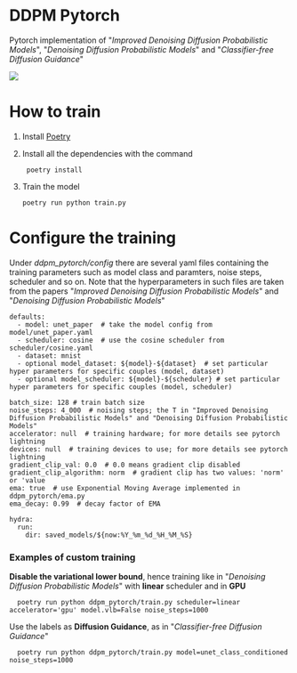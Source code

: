 # DDPM Pytorch

Pytorch implementation of "_Improved Denoising Diffusion Probabilistic Models_", 
"_Denoising Diffusion Probabilistic Models_" and "_Classifier-free Diffusion Guidance_"

![](https://hojonathanho.github.io/diffusion/assets/img/pgm_diagram_xarrow.png)


# How to train

1. Install [Poetry](https://python-poetry.org/) 

2. Install all the dependencies with the command

        poetry install
  
3. Train the model

       poetry run python train.py 


# Configure the training

Under _ddpm_pytorch/config_ there are several yaml files containing the training parameters such as model class and paramters, noise steps, scheduler and so on. Note that the hyperparameters in such files are taken from the papers "_Improved Denoising Diffusion Probabilistic Models_" and "_Denoising Diffusion Probabilistic Models_"

    defaults:
      - model: unet_paper  # take the model config from model/unet_paper.yaml
      - scheduler: cosine  # use the cosine scheduler from scheduler/cosine.yaml
      - dataset: mnist
      - optional model_dataset: ${model}-${dataset}  # set particular hyper parameters for specific couples (model, dataset)
      - optional model_scheduler: ${model}-${scheduler} # set particular hyper parameters for specific couples (model, scheduler)

    batch_size: 128 # train batch size
    noise_steps: 4_000  # noising steps; the T in "Improved Denoising Diffusion Probabilistic Models" and "Denoising Diffusion Probabilistic Models"
    accelerator: null  # training hardware; for more details see pytorch lightning
    devices: null  # training devices to use; for more details see pytorch lightning
    gradient_clip_val: 0.0  # 0.0 means gradient clip disabled
    gradient_clip_algorithm: norm  # gradient clip has two values: 'norm' or 'value
    ema: true  # use Exponential Moving Average implemented in ddpm_pytorch/ema.py
    ema_decay: 0.99  # decay factor of EMA

    hydra:
      run:
        dir: saved_models/${now:%Y_%m_%d_%H_%M_%S}

### Examples of custom training

__Disable the variational lower bound__, hence training like in "_Denoising Diffusion Probabilistic Models_" with __linear__ scheduler and in __GPU__

      poetry run python ddpm_pytorch/train.py scheduler=linear accelerator='gpu' model.vlb=False noise_steps=1000

Use the labels as __Diffusion Guidance__, as in "_Classifier-free Diffusion Guidance_"

      poetry run python ddpm_pytorch/train.py model=unet_class_conditioned noise_steps=1000
